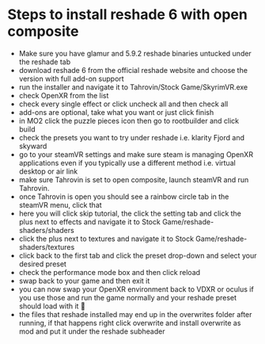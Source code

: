 # Steps to install reshade 6 with open composite

- Make sure you have glamur and 5.9.2 reshade binaries untucked under the reshade tab
- download reshade 6 from the official reshade website and choose the version with full add-on support
- run the installer and navigate it to Tahrovin/Stock Game/SkyrimVR.exe
- check OpenXR from the list
- check every single effect or click uncheck all and then check all
- add-ons are optional, take what you want or just click finish
- in MO2 click the puzzle pieces icon then go to rootbuilder and click build
- check the presets you want to try under reshade i.e. klarity Fjord and skyward
- go to your steamVR settings and make sure steam is managing OpenXR applications even if you typically use a different method i.e. virtual desktop or air link
- make sure Tahrovin is set to open composite, launch steamVR and run Tahrovin.
- once Tahrovin is open you should see a rainbow circle tab in the steamVR menu, click that
- here you will click skip tutorial, the click the setting tab and click the plus next to effects and navigate it to Stock Game/reshade-shaders/shaders
- click the plus next to textures and navigate it to Stock Game/reshade-shaders/textures
- click back to the first tab and click the preset drop-down and select your desired preset
- check the performance mode box and then click reload
- swap back to your game and then exit it
- you can now swap your OpenXR environment back to VDXR or oculus if you use those and run the game normally and your reshade preset should load with it 🙂
- the files that reshade installed may end up in the overwrites folder after running, if that happens right click overwrite and install overwrite as mod and put it under the reshade subheader
